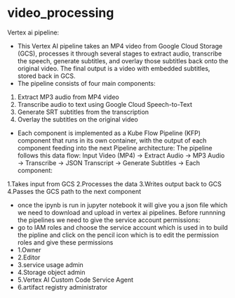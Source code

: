 # video_processing
Vertex ai pipeline:
- This Vertex AI pipeline takes an MP4 video from Google Cloud Storage (GCS), processes it through several stages to extract audio, transcribe the speech, generate subtitles, and overlay those subtitles back onto the original video. The final output is a video with embedded subtitles, stored back in GCS.
- The pipeline consists of four main components:
1. Extract MP3 audio from MP4 video
2. Transcribe audio to text using Google Cloud Speech-to-Text
3. Generate SRT subtitles from the transcription
4. Overlay the subtitles on the original video
- Each component is implemented as a Kube Flow Pipeline (KFP) component that runs in its own container, with the output of each component feeding into the next
Pipeline architecture:
The pipeline follows this data flow:
Input Video (MP4) → Extract Audio → MP3 Audio → Transcribe → JSON Transcript → Generate Subtitles →
Each component:

1.Takes input from GCS
2.Processes the data
3.Writes output back to GCS
4.Passes the GCS path to the next component
- once the ipynb is run in jupyter notebook it will give you a json file which we need to download and upload in vertex ai pipelines.
Before runnning the pipelines we need to give the service account permissions:
- go to IAM roles and choose the service account which is used in to build the pipline and click on the pencil icon which is to edit the permission roles and give these permissions
- 1.Owner
- 2.Editor
- 3.service usage admin
- 4.Storage object admin
- 5.Vertex AI Custom Code Service Agent
- 6.artifact registry administrator
